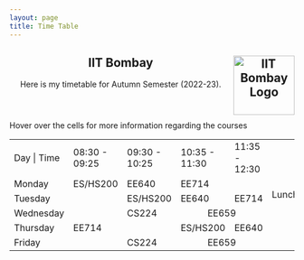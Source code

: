 ```yaml
---
layout: page
title: Time Table
---
```

<div class="content">
  <header>
    <h2>IIT Bombay <a href="http://www.iitb.ac.in/"><img class="inversion" src="assets/images/iitbtp.png" alt="IIT Bombay Logo" style="width:107.72px;height:105px;" align="right"/></a>
    </h2>
    <p>Here is my timetable for Autumn Semester (2022-23).</p>
  </header>
  <p>Hover over the cells for more information regarding the courses</p>
</div>
<!------------------------ Autumn Semester 22-23 ------------------------>
<div class="table-wrapper" id="time-table">
<table class="alt">
    <tr>
        <td>Day | Time</td>
        <td>08:30 - 09:25</td>
        <td>09:30 - 10:25</td>
        <td colspan="2">10:35 - 11:30</td>
        <td>11:35 - 12:30</td>
        <td rowspan="6" style="vertical-align : middle;">Lunch</td>
        <td colspan="3">15:30 - 16:55</td>
        <td rowspan="6" style="vertical-align : middle;">Snacks</td>
        <td>17:30 - 18:55</td>        
    </tr>
    <tr>
        <td>Monday</td>
        <td title="Environment Studies&#010;Prof: Swatantra Pratap Singh&#010;Prof: Virendra Sethi&#010;Prof: Srinidhi Balasubramanian&#010;Prof: Ratikanta Panda&#010;Prof: Rama Pal&#010;Prof: Mahendra Dindayal Shahare&#010;Room: LH 101">ES/HS200</td>
        <td title="Multivariable Control Systems&#010;Prof: Harish Pillai&#010;Room: EEG-103">EE640</td>
        <td colspan="2" title="Behavioral Theory of Systems&#010;Prof: Debasattam Pal&#010;Room: EEG-103">EE714</td>
        <td title="Free?"></td>
        <td colspan="3" title="Free?"></td>
        <td title="Applied Linear Algebra&#010;Prof: Dwaipayan Mukherjee&#010;Room: EEG-101">EE635</td>
    </tr>
    <tr>
        <td>Tuesday</td>
        <td title="Free?"></td>
        <td title="Environment Studies&#010;Prof: Swatantra Pratap Singh&#010;Prof: Virendra Sethi&#010;Prof: Srinidhi Balasubramanian&#010;Prof: Ratikanta Panda&#010;Prof: Rama Pal&#010;Prof: Mahendra Dindayal Shahare&#010;Room: LH 101">ES/HS200</td>
        <td colspan="2" title="Multivariable Control Systems&#010;Prof: Harish Pillai&#010;Room: EEG-103" col40an="2">EE640</td>
        <td title="Behavioral Theory of Systems&#010;Prof: Debasattam Pal&#010;Room: EEG-103">EE714</td>
        <td colspan="3" title="Game Theory and Algorithmic Mechanism Design&#010;Prof: Swaprava Nath&#010;Room: CC 103">CS6001</td>
        <td title="Free?"></td>
    </tr>    
    <tr>
        <td>Wednesday</td>
        <td title="Free?"></td>
        <td colspan="2" title="Computer Networks&#010;Prof: Vinay Ribeiro&#010;Room: VMCC33">CS224</td>
        <td colspan="2" title="A First Course in Optimization&#010;Prof: Vivek Borkar&#010;Room: EEG-002">EE659</td>
        <td colspan="3" title="Free?"></td>
        <td title="Free?"></td>
    </tr>    
    <tr>
        <td>Thursday</td>
        <td title="Behavioral Theory of Systems&#010;Prof: Debasattam Pal&#010;Room: EEG-103">EE714</td>
        <td title="Free?"></td>
        <td colspan="2" title="Environment Studies&#010;Prof: Swatantra Pratap Singh&#010;Prof: Virendra Sethi&#010;Prof: Srinidhi Balasubramanian&#010;Prof: Ratikanta Panda&#010;Prof: Rama Pal&#010;Prof: Mahendra Dindayal Shahare&#010;Room: LH 101">ES/HS200</td>
        <td title="Multivariable Control Systems&#010;Prof: Harish Pillai&#010;Room: EEG-103">EE640</td>
        <td colspan="3" title="Free?"></td>
        <td title="Applied Linear Algebra&#010;Prof: Dwaipayan Mukherjee&#010;Room: EEG-101">EE635</td>
    </tr>    
    <tr>
        <td>Friday</td>
        <td title="Free?"></td>
        <td colspan="2" title="Computer Networks&#010;Prof: Vinay Ribeiro&#010;Room: VMCC33">CS224</td>
        <td colspan="2" title="A First Course in Optimization&#010;Prof: Vivek Borkar&#010;Room: EEG-002">EE659</td>
        <td colspan="3" title="Game Theory and Algorithmic Mechanism Design&#010;Prof: Swaprava Nath&#010;Room: CC 103">CS6001</td>
        <td title="Free?"></td>
    </tr>    
</table>
</div>